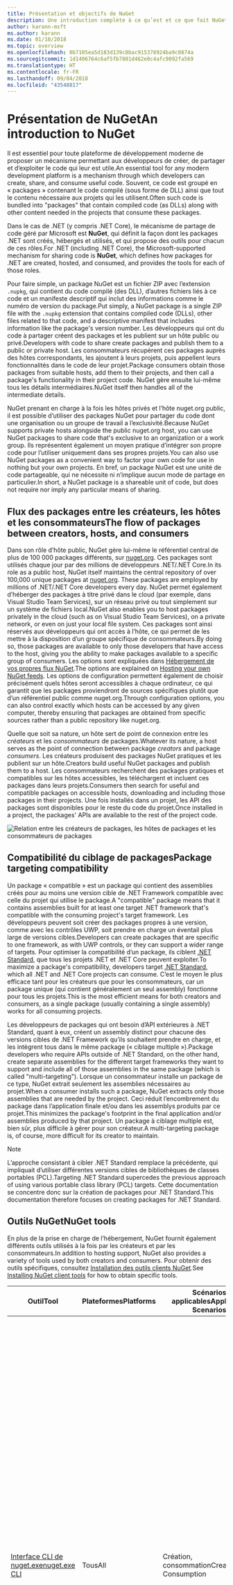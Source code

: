 ```yaml
---
title: Présentation et objectifs de NuGet
description: Une introduction complète à ce qu’est et ce que fait NuGet
author: karann-msft
ms.author: karann
ms.date: 01/10/2018
ms.topic: overview
ms.openlocfilehash: 0b7105ea5d183d139c8bac915378924ba9c0874a
ms.sourcegitcommit: 1d1406764c6af5fb7801d462e0c4afc9092fa569
ms.translationtype: HT
ms.contentlocale: fr-FR
ms.lasthandoff: 09/04/2018
ms.locfileid: "43548817"
---
```

# <a name="an-introduction-to-nuget"></a><span data-ttu-id="f7f58-103">Présentation de NuGet</span><span class="sxs-lookup"><span data-stu-id="f7f58-103">An introduction to NuGet</span></span>

<span data-ttu-id="f7f58-104">Il est essentiel pour toute plateforme de développement moderne de proposer un mécanisme permettant aux développeurs de créer, de partager et d’exploiter le code qui leur est utile.</span><span class="sxs-lookup"><span data-stu-id="f7f58-104">An essential tool for any modern development platform is a mechanism through which developers can create, share, and consume useful code.</span></span> <span data-ttu-id="f7f58-105">Souvent, ce code est groupé en « packages » contenant le code compilé (sous forme de DLL) ainsi que tout le contenu nécessaire aux projets qui les utilisent.</span><span class="sxs-lookup"><span data-stu-id="f7f58-105">Often such code is bundled into "packages" that contain compiled code (as DLLs) along with other content needed in the projects that consume these packages.</span></span>

<span data-ttu-id="f7f58-106">Dans le cas de .NET (y compris .NET Core), le mécanisme de partage de code géré par Microsoft est **NuGet**, qui définit la façon dont les packages .NET sont créés, hébergés et utilisés, et qui propose des outils pour chacun de ces rôles.</span><span class="sxs-lookup"><span data-stu-id="f7f58-106">For .NET (including .NET Core), the Microsoft-supported mechanism for sharing code is **NuGet**, which defines how packages for .NET are created, hosted, and consumed, and provides the tools for each of those roles.</span></span>

<span data-ttu-id="f7f58-107">Pour faire simple, un package NuGet est un fichier ZIP avec l’extension `.nupkg`, qui contient du code compilé (des DLL), d’autres fichiers liés à ce code et un manifeste descriptif qui inclut des informations comme le numéro de version du package.</span><span class="sxs-lookup"><span data-stu-id="f7f58-107">Put simply, a NuGet package is a single ZIP file with the `.nupkg` extension that contains compiled code (DLLs), other files related to that code, and a descriptive manifest that includes information like the package's version number.</span></span> <span data-ttu-id="f7f58-108">Les développeurs qui ont du code à partager créent des packages et les publient sur un hôte public ou privé.</span><span class="sxs-lookup"><span data-stu-id="f7f58-108">Developers with code to share create packages and publish them to a public or private host.</span></span> <span data-ttu-id="f7f58-109">Les consommateurs récupèrent ces packages auprès des hôtes correspondants, les ajoutent à leurs projets, puis appellent leurs fonctionnalités dans le code de leur projet.</span><span class="sxs-lookup"><span data-stu-id="f7f58-109">Package consumers obtain those packages from suitable hosts, add them to their projects, and then call a package's functionality in their project code.</span></span> <span data-ttu-id="f7f58-110">NuGet gère ensuite lui-même tous les détails intermédiaires.</span><span class="sxs-lookup"><span data-stu-id="f7f58-110">NuGet itself then handles all of the intermediate details.</span></span>

<span data-ttu-id="f7f58-111">NuGet prenant en charge à la fois les hôtes privés et l’hôte nuget.org public, il est possible d’utiliser des packages NuGet pour partager du code dont une organisation ou un groupe de travail a l’exclusivité.</span><span class="sxs-lookup"><span data-stu-id="f7f58-111">Because NuGet supports private hosts alongside the public nuget.org host, you can use NuGet packages to share code that's exclusive to an organization or a work group.</span></span> <span data-ttu-id="f7f58-112">Ils représentent également un moyen pratique d’intégrer son propre code pour l’utiliser uniquement dans ses propres projets.</span><span class="sxs-lookup"><span data-stu-id="f7f58-112">You can also use NuGet packages as a convenient way to factor your own code for use in nothing but your own projects.</span></span> <span data-ttu-id="f7f58-113">En bref, un package NuGet est une unité de code partageable, qui ne nécessite ni n’implique aucun mode de partage en particulier.</span><span class="sxs-lookup"><span data-stu-id="f7f58-113">In short, a NuGet package is a shareable unit of code, but does not require nor imply any particular means of sharing.</span></span>

## <a name="the-flow-of-packages-between-creators-hosts-and-consumers"></a><span data-ttu-id="f7f58-114">Flux des packages entre les créateurs, les hôtes et les consommateurs</span><span class="sxs-lookup"><span data-stu-id="f7f58-114">The flow of packages between creators, hosts, and consumers</span></span>

<span data-ttu-id="f7f58-115">Dans son rôle d’hôte public, NuGet gère lui-même le référentiel central de plus de 100 000 packages différents, sur [nuget.org](https://www.nuget.org). Ces packages sont utilisés chaque jour par des millions de développeurs .NET/.NET Core.</span><span class="sxs-lookup"><span data-stu-id="f7f58-115">In its role as a public host, NuGet itself maintains the central repository of over 100,000 unique packages at [nuget.org](https://www.nuget.org). These packages are employed by millions of .NET/.NET Core developers every day.</span></span> <span data-ttu-id="f7f58-116">NuGet permet également d’héberger des packages à titre privé dans le cloud (par exemple, dans Visual Studio Team Services), sur un réseau privé ou tout simplement sur un système de fichiers local.</span><span class="sxs-lookup"><span data-stu-id="f7f58-116">NuGet also enables you to host packages privately in the cloud (such as on Visual Studio Team Services), on a private network, or even on just your local file system.</span></span> <span data-ttu-id="f7f58-117">Ces packages sont ainsi réservés aux développeurs qui ont accès à l’hôte, ce qui permet de les mettre à la disposition d’un groupe spécifique de consommateurs.</span><span class="sxs-lookup"><span data-stu-id="f7f58-117">By doing so, those packages are available to only those developers that have access to the host, giving you the ability to make packages available to a specific group of consumers.</span></span> <span data-ttu-id="f7f58-118">Les options sont expliquées dans [Hébergement de vos propres flux NuGet](hosting-packages/overview.md).</span><span class="sxs-lookup"><span data-stu-id="f7f58-118">The options are explained on [Hosting your own NuGet feeds](hosting-packages/overview.md).</span></span> <span data-ttu-id="f7f58-119">Les options de configuration permettent également de choisir précisément quels hôtes seront accessibles à chaque ordinateur, ce qui garantit que les packages proviendront de sources spécifiques plutôt que d’un référentiel public comme nuget.org.</span><span class="sxs-lookup"><span data-stu-id="f7f58-119">Through configuration options, you can also control exactly which hosts can be accessed by any given computer, thereby ensuring that packages are obtained from specific sources rather than a public repository like nuget.org.</span></span>

<span data-ttu-id="f7f58-120">Quelle que soit sa nature, un hôte sert de point de connexion entre les *créateurs* et les *consommateurs* de packages.</span><span class="sxs-lookup"><span data-stu-id="f7f58-120">Whatever its nature, a host serves as the point of connection between package *creators* and package *consumers*.</span></span> <span data-ttu-id="f7f58-121">Les créateurs produisent des packages NuGet pratiques et les publient sur un hôte.</span><span class="sxs-lookup"><span data-stu-id="f7f58-121">Creators build useful NuGet packages and publish them to a host.</span></span> <span data-ttu-id="f7f58-122">Les consommateurs recherchent des packages pratiques et compatibles sur les hôtes accessibles, les téléchargent et incluent ces packages dans leurs projets.</span><span class="sxs-lookup"><span data-stu-id="f7f58-122">Consumers then search for useful and compatible packages on accessible hosts, downloading and including those packages in their projects.</span></span> <span data-ttu-id="f7f58-123">Une fois installés dans un projet, les API des packages sont disponibles pour le reste du code du projet.</span><span class="sxs-lookup"><span data-stu-id="f7f58-123">Once installed in a project, the packages' APIs are available to the rest of the project code.</span></span>

![Relation entre les créateurs de packages, les hôtes de packages et les consommateurs de packages](media/nuget-roles.png)

## <a name="package-targeting-compatibility"></a><span data-ttu-id="f7f58-125">Compatibilité du ciblage de packages</span><span class="sxs-lookup"><span data-stu-id="f7f58-125">Package targeting compatibility</span></span>

<span data-ttu-id="f7f58-126">Un package « compatible » est un package qui contient des assemblies créés pour au moins une version cible de .NET Framework compatible avec celle du projet qui utilise le package.</span><span class="sxs-lookup"><span data-stu-id="f7f58-126">A "compatible" package means that it contains assemblies built for at least one target .NET framework that's compatible with the consuming project's target framework.</span></span> <span data-ttu-id="f7f58-127">Les développeurs peuvent soit créer des packages propres à une version, comme avec les contrôles UWP, soit prendre en charge un éventail plus large de versions cibles.</span><span class="sxs-lookup"><span data-stu-id="f7f58-127">Developers can create packages that are specific to one framework, as with UWP controls, or they can support a wider range of targets.</span></span> <span data-ttu-id="f7f58-128">Pour optimiser la compatibilité d’un package, ils ciblent [.NET Standard](/dotnet/standard/net-standard), que tous les projets .NET et .NET Core peuvent exploiter.</span><span class="sxs-lookup"><span data-stu-id="f7f58-128">To maximize a package's compatibility, developers target [.NET Standard](/dotnet/standard/net-standard), which all .NET and .NET Core projects can consume.</span></span> <span data-ttu-id="f7f58-129">C’est le moyen le plus efficace tant pour les créateurs que pour les consommateurs, car un package unique (qui contient généralement un seul assembly) fonctionne pour tous les projets.</span><span class="sxs-lookup"><span data-stu-id="f7f58-129">This is the most efficient means for both creators and consumers, as a single package (usually containing a single assembly) works for all consuming projects.</span></span>

<span data-ttu-id="f7f58-130">Les développeurs de packages qui ont besoin d’API extérieures à .NET Standard, quant à eux, créent un assembly distinct pour chacune des versions cibles de .NET Framework qu’ils souhaitent prendre en charge, et les intègrent tous dans le même package (« ciblage multiple »).</span><span class="sxs-lookup"><span data-stu-id="f7f58-130">Package developers who require APIs outside of .NET Standard, on the other hand, create separate assemblies for the different target frameworks they want to support and include all of those assemblies in the same package (which is called "multi-targeting").</span></span> <span data-ttu-id="f7f58-131">Lorsque un consommateur installe un package de ce type, NuGet extrait seulement les assemblies nécessaires au projet.</span><span class="sxs-lookup"><span data-stu-id="f7f58-131">When a consumer installs such a package, NuGet extracts only those assemblies that are needed by the project.</span></span> <span data-ttu-id="f7f58-132">Ceci réduit l’encombrement du package dans l’application finale et/ou dans les assemblys produits par ce projet.</span><span class="sxs-lookup"><span data-stu-id="f7f58-132">This minimizes the package's footprint in the final application and/or assemblies produced by that project.</span></span> <span data-ttu-id="f7f58-133">Un package à ciblage multiple est, bien sûr, plus difficile à gérer pour son créateur.</span><span class="sxs-lookup"><span data-stu-id="f7f58-133">A multi-targeting package is, of course, more difficult for its creator to maintain.</span></span>

> [!Note]
> <span data-ttu-id="f7f58-134">L’approche consistant à cibler .NET Standard remplace la précédente, qui impliquait d’utiliser différentes versions cibles de bibliothèques de classes portables (PCL).</span><span class="sxs-lookup"><span data-stu-id="f7f58-134">Targeting .NET Standard supercedes the previous approach of using various portable class library (PCL) targets.</span></span> <span data-ttu-id="f7f58-135">Cette documentation se concentre donc sur la création de packages pour .NET Standard.</span><span class="sxs-lookup"><span data-stu-id="f7f58-135">This documentation therefore focuses on creating packages for .NET Standard.</span></span>

## <a name="nuget-tools"></a><span data-ttu-id="f7f58-136">Outils NuGet</span><span class="sxs-lookup"><span data-stu-id="f7f58-136">NuGet tools</span></span>

<span data-ttu-id="f7f58-137">En plus de la prise en charge de l’hébergement, NuGet fournit également différents outils utilisés à la fois par les créateurs et par les consommateurs.</span><span class="sxs-lookup"><span data-stu-id="f7f58-137">In addition to hosting support, NuGet also provides a variety of tools used by both creators and consumers.</span></span> <span data-ttu-id="f7f58-138">Pour obtenir des outils spécifiques, consultez [Installation des outils clients NuGet](install-nuget-client-tools.md).</span><span class="sxs-lookup"><span data-stu-id="f7f58-138">See [Installing NuGet client tools](install-nuget-client-tools.md) for how to obtain specific tools.</span></span>

| <span data-ttu-id="f7f58-139">Outil</span><span class="sxs-lookup"><span data-stu-id="f7f58-139">Tool</span></span> | <span data-ttu-id="f7f58-140">Plateformes</span><span class="sxs-lookup"><span data-stu-id="f7f58-140">Platforms</span></span> | <span data-ttu-id="f7f58-141">Scénarios applicables</span><span class="sxs-lookup"><span data-stu-id="f7f58-141">Applicable Scenarios</span></span> | <span data-ttu-id="f7f58-142">Description</span><span class="sxs-lookup"><span data-stu-id="f7f58-142">Description</span></span> |
| --- | --- | --- | --- |
| [<span data-ttu-id="f7f58-143">Interface CLI de nuget.exe</span><span class="sxs-lookup"><span data-stu-id="f7f58-143">nuget.exe CLI</span></span>](tools/nuget-exe-cli-reference.md) | <span data-ttu-id="f7f58-144">Tous</span><span class="sxs-lookup"><span data-stu-id="f7f58-144">All</span></span> | <span data-ttu-id="f7f58-145">Création, consommation</span><span class="sxs-lookup"><span data-stu-id="f7f58-145">Creation, Consumption</span></span> | <span data-ttu-id="f7f58-146">Fournit toutes les fonctionnalités de NuGet, avec certaines commandes s’appliquant spécifiquement aux créateurs de package, certaines seulement aux consommateurs et d’autres aux deux.</span><span class="sxs-lookup"><span data-stu-id="f7f58-146">Provides all NuGet capabilities, with some commands applying specifically to package creators, some applying only to consumers, and others applying to both.</span></span> <span data-ttu-id="f7f58-147">Par exemple, les créateurs de packages utilisent la commande `nuget pack` pour créer un package à partir de différents assemblies et des fichiers associés, les consommateurs utilisent `nuget install` pour inclure des packages dans un dossier de projet, et tous utilisent `nuget config` pour définir les variables de configuration NuGet.</span><span class="sxs-lookup"><span data-stu-id="f7f58-147">For example, package creators use the `nuget pack` command to create a package from various assemblies and related files, package consumers use `nuget install` to include packages in a project folder, and everyone uses `nuget config` to set NuGet configuration variables.</span></span> <span data-ttu-id="f7f58-148">L’interface CLI NuGet, indépendante de la plateforme, n’interagit pas avec les projets Visual Studio.</span><span class="sxs-lookup"><span data-stu-id="f7f58-148">As a platform-agnostic tool, the NuGet CLI does not interact with Visual Studio projects.</span></span> |
| [<span data-ttu-id="f7f58-149">Interface CLI .NET</span><span class="sxs-lookup"><span data-stu-id="f7f58-149">dotnet CLI</span></span>](tools/dotnet-Commands.md) | <span data-ttu-id="f7f58-150">Tous</span><span class="sxs-lookup"><span data-stu-id="f7f58-150">All</span></span> | <span data-ttu-id="f7f58-151">Création, consommation</span><span class="sxs-lookup"><span data-stu-id="f7f58-151">Creation, Consumption</span></span> | <span data-ttu-id="f7f58-152">Propose certaines des fonctionnalités de l’interface CLI NuGet directement dans la chaîne d’outils .NET Core.</span><span class="sxs-lookup"><span data-stu-id="f7f58-152">Provides certain NuGet CLI capabilities directly within the .NET Core tool chain.</span></span> <span data-ttu-id="f7f58-153">Tout comme l’interface CLI NuGet, l’interface CLI dotnet n’interagit pas avec les projets Visual Studio.</span><span class="sxs-lookup"><span data-stu-id="f7f58-153">As with the NuGet CLI, the dotnet CLI does not interact with Visual Studio projects.</span></span> |
| [<span data-ttu-id="f7f58-154">Console du Gestionnaire de package</span><span class="sxs-lookup"><span data-stu-id="f7f58-154">Package Manager Console</span></span>](tools/package-manager-console.md) | <span data-ttu-id="f7f58-155">Visual Studio sur Windows</span><span class="sxs-lookup"><span data-stu-id="f7f58-155">Visual Studio on Windows</span></span> | <span data-ttu-id="f7f58-156">Consommation</span><span class="sxs-lookup"><span data-stu-id="f7f58-156">Consumption</span></span> | <span data-ttu-id="f7f58-157">Propose des [commandes PowerShell](tools/Powershell-Reference.md) permettant d’installer et de gérer des packages dans les projets Visual Studio.</span><span class="sxs-lookup"><span data-stu-id="f7f58-157">Provides [PowerShell commands](tools/Powershell-Reference.md) for installing and managing packages in Visual Studio projects.</span></span> |
| [<span data-ttu-id="f7f58-158">Interface utilisateur du Gestionnaire de package</span><span class="sxs-lookup"><span data-stu-id="f7f58-158">Package Manager UI</span></span>](tools/package-manager-ui.md) | <span data-ttu-id="f7f58-159">Visual Studio sur Windows</span><span class="sxs-lookup"><span data-stu-id="f7f58-159">Visual Studio on Windows</span></span> | <span data-ttu-id="f7f58-160">Consommation</span><span class="sxs-lookup"><span data-stu-id="f7f58-160">Consumption</span></span> | <span data-ttu-id="f7f58-161">Propose une interface utilisateur facile d’utilisation permettant d’installer et de gérer des packages dans les projets Visual Studio.</span><span class="sxs-lookup"><span data-stu-id="f7f58-161">Provides an easy-to-use UI for installing and managing packages in Visual Studio projects.</span></span> |
| [<span data-ttu-id="f7f58-162">Interface utilisateur de gestion de NuGet</span><span class="sxs-lookup"><span data-stu-id="f7f58-162">Manage NuGet UI</span></span>](/visualstudio/mac/nuget-walkthrough) | <span data-ttu-id="f7f58-163">Visual Studio pour Mac</span><span class="sxs-lookup"><span data-stu-id="f7f58-163">Visual Studio for Mac</span></span> | <span data-ttu-id="f7f58-164">Consommation</span><span class="sxs-lookup"><span data-stu-id="f7f58-164">Consumption</span></span> | <span data-ttu-id="f7f58-165">Propose une interface utilisateur facile d’utilisation permettant d’installer et de gérer des packages dans les projets Mac.</span><span class="sxs-lookup"><span data-stu-id="f7f58-165">Provide an easy-to-use UI for installing and managing packages in Visual Studio for Mac projects.</span></span> |
| [<span data-ttu-id="f7f58-166">MSBuild</span><span class="sxs-lookup"><span data-stu-id="f7f58-166">MSBuild</span></span>](reference/msbuild-targets.md) | <span data-ttu-id="f7f58-167">Windows</span><span class="sxs-lookup"><span data-stu-id="f7f58-167">Windows</span></span> | <span data-ttu-id="f7f58-168">Création, consommation</span><span class="sxs-lookup"><span data-stu-id="f7f58-168">Creation, Consumption</span></span> | <span data-ttu-id="f7f58-169">Offre la possibilité de créer et de restaurer directement des packages utilisés dans un projet avec la chaîne d’outils MSBuild.</span><span class="sxs-lookup"><span data-stu-id="f7f58-169">Provides the ability to create packages and restore packages used in a project directly through the MSBuild tool chain.</span></span> |

<span data-ttu-id="f7f58-170">Comme on peut le constater, les outils NuGet à utiliser dépendent fortement de l’activité (création, utilisation ou publication de packages), ainsi que de la plateforme utilisée.</span><span class="sxs-lookup"><span data-stu-id="f7f58-170">As you can see, the NuGet tools you work with depend greatly on whether you're creating, consuming, or publishing packages, and the platform on which you're working.</span></span> <span data-ttu-id="f7f58-171">Les créateurs de packages en sont en général également des consommateurs, car ils s’appuient sur des fonctionnalités qui existent dans d’autres packages NuGet.</span><span class="sxs-lookup"><span data-stu-id="f7f58-171">Package creators are typically also consumers, as they build on top of functionality that exists in other NuGet packages.</span></span> <span data-ttu-id="f7f58-172">Bien sûr, ces packages peuvent à leur tour dépendre d’autres packages.</span><span class="sxs-lookup"><span data-stu-id="f7f58-172">And those packages, of course, may in turn depend on still others.</span></span>

<span data-ttu-id="f7f58-173">Pour plus d’informations, commencez par les articles [Workflow de création de packages](create-packages/Overview-and-Workflow.md) et [Workflow d’utilisation de packages](consume-packages/Overview-and-Workflow.md).</span><span class="sxs-lookup"><span data-stu-id="f7f58-173">For more information, start with the [Package creation workflow](create-packages/Overview-and-Workflow.md) and [Package consumption workflow](consume-packages/Overview-and-Workflow.md) articles.</span></span>

## <a name="managing-dependencies"></a><span data-ttu-id="f7f58-174">Gestion des dépendances</span><span class="sxs-lookup"><span data-stu-id="f7f58-174">Managing dependencies</span></span>

<span data-ttu-id="f7f58-175">La facilité à s’appuyer sur le travail des autres est l’un des aspects les plus puissants d’un système de gestion des packages.</span><span class="sxs-lookup"><span data-stu-id="f7f58-175">The ability to easily build on the work of others is one of most powerful features of a package management system.</span></span> <span data-ttu-id="f7f58-176">En conséquence, la plus grande partie du travail effectué par NuGet consiste à gérer cette arborescence ou ce « graphique » de dépendance pour chaque projet.</span><span class="sxs-lookup"><span data-stu-id="f7f58-176">Accordingly, much of what NuGet does is managing that dependency tree or "graph" on behalf of a project.</span></span> <span data-ttu-id="f7f58-177">Autrement dit, vous devez vous préoccuper seulement des packages que vous utilisez directement dans un projet.</span><span class="sxs-lookup"><span data-stu-id="f7f58-177">Simply said, you need only concern yourself with those packages that you're directly using in a project.</span></span> <span data-ttu-id="f7f58-178">Si l’un d’entre eux utilise lui-même d’autres packages (et ainsi de suite), NuGet se charge de toutes ces dépendances des niveaux inférieurs.</span><span class="sxs-lookup"><span data-stu-id="f7f58-178">If any of those packages themselves consume other packages (which can, in turn, consume still others), NuGet takes care of all those down-level dependencies.</span></span>

<span data-ttu-id="f7f58-179">L’illustration suivante montre un projet qui dépend de cinq packages, qui à leur tour dépendent de plusieurs autres.</span><span class="sxs-lookup"><span data-stu-id="f7f58-179">The following image shows a project that depends on five packages, which in turn depend on a number of others.</span></span>

![Exemple de graphe des dépendances NuGet pour un projet .NET](media/dependency-graph.png)

<span data-ttu-id="f7f58-181">Notez que certains packages apparaissent plusieurs fois dans le graphe des dépendances.</span><span class="sxs-lookup"><span data-stu-id="f7f58-181">Notice that some packages appear multiple times in the dependency graph.</span></span> <span data-ttu-id="f7f58-182">Par exemple, il existe trois consommateurs différents du package B, et chaque consommateur peut également spécifier une version différente pour ce package (non représenté).</span><span class="sxs-lookup"><span data-stu-id="f7f58-182">For example, there are three different consumers of package B, and each consumer might also specify a different version for that package (not shown).</span></span> <span data-ttu-id="f7f58-183">C’est un cas courant, en particulier pour les packages les plus utilisés.</span><span class="sxs-lookup"><span data-stu-id="f7f58-183">This is a common occurrence, especially for widely-used packages.</span></span> <span data-ttu-id="f7f58-184">Heureusement, NuGet se charge de tout le travail en identifiant exactement la version du package B qui convient à tous les consommateurs.</span><span class="sxs-lookup"><span data-stu-id="f7f58-184">NuGet fortunately does all the hard work to determine exactly which version of package B satisfies all consumers.</span></span> <span data-ttu-id="f7f58-185">NuGet fait ensuite de même pour tous les autres packages, quelle que soit la profondeur du graphique de dépendance.</span><span class="sxs-lookup"><span data-stu-id="f7f58-185">NuGet then does the same for all other packages, no matter how deep the dependency graph.</span></span>

<span data-ttu-id="f7f58-186">Pour plus d’informations sur la façon dont NuGet réalise ce service, consultez [Résolution des dépendances](consume-packages/dependency-resolution.md).</span><span class="sxs-lookup"><span data-stu-id="f7f58-186">For more details on how NuGet performs this service, see [Dependency resolution](consume-packages/dependency-resolution.md).</span></span>

## <a name="tracking-references-and-restoring-packages"></a><span data-ttu-id="f7f58-187">Suivi des références et restauration de packages</span><span class="sxs-lookup"><span data-stu-id="f7f58-187">Tracking references and restoring packages</span></span>

<span data-ttu-id="f7f58-188">Compte tenu de la simplicité de déplacement de projets entre différents ordinateurs de développeurs, référentiels de contrôle de code source, serveurs de builds, etc., il est très peu pratique de conserver les assemblys binaires de packages NuGet directement liés à un projet.</span><span class="sxs-lookup"><span data-stu-id="f7f58-188">Because projects can easily move between developer computers, source control repositories, build servers, and so forth, it's highly impractical to keep the binary assemblies of NuGet packages directly bound to a project.</span></span> <span data-ttu-id="f7f58-189">Cela aurait pour effet d’encombrer inutilement chacune des copies du projet (et ainsi de gaspiller de l’espace dans les référentiels de contrôle de code source).</span><span class="sxs-lookup"><span data-stu-id="f7f58-189">Doing so would make each copy of the project unnecessarily bloated (and thereby waste space in source control repositories).</span></span> <span data-ttu-id="f7f58-190">Il serait également très difficile de mettre à jour les fichiers binaires des packages, car la nouvelle version devrait s’appliquer à toutes les copies du projet.</span><span class="sxs-lookup"><span data-stu-id="f7f58-190">It would also make it very difficult to update package binaries to newer versions as updates would have to be applied across all copies of the project.</span></span>

<span data-ttu-id="f7f58-191">NuGet gère plutôt une simple liste de références des packages dont dépend le projet, qui englobe les dépendances de niveau supérieur et de niveau inférieur.</span><span class="sxs-lookup"><span data-stu-id="f7f58-191">NuGet instead maintains a simple reference list of the packages upon which a project depends, including both top-level and down-level dependencies.</span></span> <span data-ttu-id="f7f58-192">Autrement dit, lorsque un package est installé dans un projet à partir d’un hôte, NuGet enregistre l’identificateur et le numéro de version du package dans cette liste de références.</span><span class="sxs-lookup"><span data-stu-id="f7f58-192">That is, whenever you install a package from some host into a project, NuGet records the package identifier and version number in the reference list.</span></span> <span data-ttu-id="f7f58-193">(La désinstallation d’un package supprime bien sûr celui-ci de la liste.) NuGet offre un moyen de restaurer tous les packages référencés à la demande, comme le décrit la section [Restauration de packages](consume-packages/package-restore.md).</span><span class="sxs-lookup"><span data-stu-id="f7f58-193">(Uninstalling a package, of course, removes it from the list.) NuGet then provides a means to restore all referenced packages upon request, as described on [Package restore](consume-packages/package-restore.md).</span></span>

![Une liste des références NuGet est créée à l’installation du package et elle peut être utilisée pour restaurer des packages ailleurs.](media/nuget-restore.png)

<span data-ttu-id="f7f58-195">Avec seulement la liste des références, NuGet peut à tout moment réinstaller &mdash; autrement dit, *restaurer* &mdash; tous ces packages à partir d’hôtes publics et privés.</span><span class="sxs-lookup"><span data-stu-id="f7f58-195">With only the reference list, NuGet can then reinstall&mdash;that is, *restore*&mdash;all of those packages from public and/or private hosts at any later time.</span></span> <span data-ttu-id="f7f58-196">Pour valider un projet dans le contrôle de code source ou le partager par un autre moyen, il suffit d’inclure la liste des références et d’exclure les fichiers binaires des packages (consultez la section [Packages et contrôle de code source](consume-packages/packages-and-source-control.md).)</span><span class="sxs-lookup"><span data-stu-id="f7f58-196">When committing a project to source control, or sharing it in some other way, you include only the reference list and exclude any package binaries (see [Packages and source control](consume-packages/packages-and-source-control.md).)</span></span>

<span data-ttu-id="f7f58-197">L’ordinateur qui reçoit un projet, par exemple un serveur de builds obtenant une copie du projet dans le cadre d’un système de déploiement automatisé, demande simplement à NuGet de restaurer les dépendances quand elles sont nécessaires.</span><span class="sxs-lookup"><span data-stu-id="f7f58-197">The computer that receives a project, such as a build server obtaining a copy of the project as part of an automated deployment system, simply asks NuGet to restore dependencies whenever they're needed.</span></span> <span data-ttu-id="f7f58-198">Les systèmes de génération, comme Visual Studio Team Services, fournissent des étapes de « restauration NuGet » à cette fin.</span><span class="sxs-lookup"><span data-stu-id="f7f58-198">Build systems like Visual Studio Team Services provide "NuGet restore" steps for this exact purpose.</span></span> <span data-ttu-id="f7f58-199">De même, lorsque les développeurs récupèrent une copie d’un projet (par exemple, en clonant un référentiel), ils peuvent appeler une commande du type `nuget restore` (interface CLI NuGet), `dotnet restore` (interface CLI dotnet) ou `Install-Package` (console du Gestionnaire de package) pour avoir tous les packages nécessaires.</span><span class="sxs-lookup"><span data-stu-id="f7f58-199">Similarly, when developers obtain a copy of a project (as when cloning a repository), they can invoke command like `nuget restore` (NuGet CLI), `dotnet restore` (dotnet CLI), or `Install-Package` (Package Manager Console) to obtain all the necessary packages.</span></span> <span data-ttu-id="f7f58-200">Visual Studio, pour sa part, restaure automatiquement les packages lors de la création d’un projet (tant que la restauration automatique est activée, comme l’explique la page [Restauration de package](consume-packages/package-restore.md)).</span><span class="sxs-lookup"><span data-stu-id="f7f58-200">Visual Studio, for its part, automatically restores packages when building a project (provided that automatic restore is enabled, as described on [Package restore](consume-packages/package-restore.md)).</span></span>

<span data-ttu-id="f7f58-201">Le rôle principal de NuGet pour les développeurs est clairement de gérer cette liste de références pour le compte de votre projet, et de fournir les moyens de restaurer efficacement (et de mettre à jour) les packages référencés.</span><span class="sxs-lookup"><span data-stu-id="f7f58-201">Clearly, then, NuGet's primary role where developers are concerned is maintaining that reference list on behalf of your project and providing the means to efficiently restore (and update) those referenced packages.</span></span> <span data-ttu-id="f7f58-202">Cette liste est gérée dans un des deux *formats de gestion des packages*, nommés :</span><span class="sxs-lookup"><span data-stu-id="f7f58-202">This list is maintained in one of two *package management formats*, as they're called:</span></span>

- <span data-ttu-id="f7f58-203">[`packages.config`](reference/packages-config.md): *(NuGet 1.0+)* Un fichier XML qui gère une liste plate de toutes les dépendances du projet, y compris les dépendances des autres packages installés.</span><span class="sxs-lookup"><span data-stu-id="f7f58-203">[`packages.config`](reference/packages-config.md): *(NuGet 1.0+)* An XML file that maintains a flat list of all dependencies in the project, including the dependencies of other installed packages.</span></span> <span data-ttu-id="f7f58-204">Les packages installés ou restaurés sont stockés dans un dossier `packages`.</span><span class="sxs-lookup"><span data-stu-id="f7f58-204">Installed or restored packages are stored in a `packages` folder.</span></span>

- <span data-ttu-id="f7f58-205">[PackageReference](consume-packages/package-references-in-project-files.md) (ou « Références des packages dans les fichiers projet ») : *(NuGet 4.0+)* Gère la liste des dépendances de niveau supérieur d’un projet directement dans le fichier projet ; aucun fichier distinct n’est nécessaire.</span><span class="sxs-lookup"><span data-stu-id="f7f58-205">[PackageReference](consume-packages/package-references-in-project-files.md) (or "package references in project files") | *(NuGet 4.0+)* Maintains a list of a project's top-level dependencies directly within the project file, so no separate file is needed.</span></span> <span data-ttu-id="f7f58-206">Un fichier associé, `obj/project.assets.json`, est généré dynamiquement pour gérer le graphique de dépendance global des packages utilisés par un projet, ainsi que toutes les dépendances de bas niveau.</span><span class="sxs-lookup"><span data-stu-id="f7f58-206">An associated file, `obj/project.assets.json`, is dynamically generated to manage the overall dependency graph of the packages that a project uses along with all down-level dependencies.</span></span> <span data-ttu-id="f7f58-207">PackageReference est toujours utilisé par les projets .NET Core.</span><span class="sxs-lookup"><span data-stu-id="f7f58-207">PackageReference is always used by .NET Core projects.</span></span>

<span data-ttu-id="f7f58-208">Le format de gestion des packages utilisé dépend du type de projet, ainsi que de la version disponible de NuGet (ou de Visual Studio).</span><span class="sxs-lookup"><span data-stu-id="f7f58-208">Which package management format is employed in any given project depends on the project type, and the available version of NuGet (and/or Visual Studio).</span></span> <span data-ttu-id="f7f58-209">Pour savoir quel format est utilisé, recherchez `packages.config` dans la racine du projet après avoir installé votre premier package.</span><span class="sxs-lookup"><span data-stu-id="f7f58-209">To check what format is being used, simply look for `packages.config` in the project root after installing your first package.</span></span> <span data-ttu-id="f7f58-210">Si vous ne possédez pas ce fichier, recherchez l’élément \<PackageReference\> directement dans le fichier projet.</span><span class="sxs-lookup"><span data-stu-id="f7f58-210">If you don't have that file, look in the project file directly for a \<PackageReference\> element.</span></span>

<span data-ttu-id="f7f58-211">Si vous avez le choix, nous vous recommandons d’utiliser PackageReference.</span><span class="sxs-lookup"><span data-stu-id="f7f58-211">When you have a choice, we recommend using PackageReference.</span></span> <span data-ttu-id="f7f58-212">`packages.config` est conservé pour des raisons d’héritage et ne fait plus l’objet d’un développement actif.</span><span class="sxs-lookup"><span data-stu-id="f7f58-212">`packages.config` is maintained for legacy purposes and is no longer under active development.</span></span>

> [!Tip]
> <span data-ttu-id="f7f58-213">Diverses commandes CLI `nuget.exe`, comme `nuget install`, n’ajoutent pas automatiquement le package à la liste de référence.</span><span class="sxs-lookup"><span data-stu-id="f7f58-213">Various `nuget.exe` CLI commands, like `nuget install`, do not automatically add the package to the reference list.</span></span> <span data-ttu-id="f7f58-214">La liste est mise à jour lors de l’installation d’un package avec le Gestionnaire de package de Visual Studio (interface utilisateur ou console) et l’interface CLI `dotnet.exe`.</span><span class="sxs-lookup"><span data-stu-id="f7f58-214">The list is updated when installing a package with the Visual Studio Package Manager (UI or Console), and with `dotnet.exe` CLI.</span></span>

## <a name="what-else-does-nuget-do"></a><span data-ttu-id="f7f58-215">Autres fonctionnalités de NuGet</span><span class="sxs-lookup"><span data-stu-id="f7f58-215">What else does NuGet do?</span></span>

<span data-ttu-id="f7f58-216">Nous avons vu jusqu’ici les caractéristiques suivantes de NuGet :</span><span class="sxs-lookup"><span data-stu-id="f7f58-216">So far you've learned the following characteristics of NuGet:</span></span>

- <span data-ttu-id="f7f58-217">NuGet propose le référentiel central nuget.org, qui prend en charge l’hébergement privé.</span><span class="sxs-lookup"><span data-stu-id="f7f58-217">NuGet provides the central nuget.org repository with support for private hosting.</span></span>
- <span data-ttu-id="f7f58-218">NuGet fournit les outils dont les développeurs ont besoin pour créer, publier et consommer des packages.</span><span class="sxs-lookup"><span data-stu-id="f7f58-218">NuGet provides the tools developers need for creating, publishing, and consuming packages.</span></span>
- <span data-ttu-id="f7f58-219">Plus important encore, NuGet gère la liste des références des packages utilisés dans le projet, et a la capacité de restaurer et de mettre à jour ces packages à partir de cette liste.</span><span class="sxs-lookup"><span data-stu-id="f7f58-219">Most importantly, NuGet maintains a reference list of packages used in a project and the ability to restore and update those packages from that list.</span></span>

<span data-ttu-id="f7f58-220">Pour que ces processus fonctionnent efficacement, NuGet effectue certaines optimisations en arrière-plan.</span><span class="sxs-lookup"><span data-stu-id="f7f58-220">To make these processes work efficiently, NuGet does some behind-the-scenes optimizations.</span></span> <span data-ttu-id="f7f58-221">En particulier, NuGet gère un cache de package et un dossier de packages globaux pour accélérer l’installation et la réinstallation.</span><span class="sxs-lookup"><span data-stu-id="f7f58-221">Most notably, NuGet manages a package cache and a global packages folder to shortcut installation and reinstallation.</span></span> <span data-ttu-id="f7f58-222">Le cache évite d’avoir à télécharger un package déjà installé sur l’ordinateur.</span><span class="sxs-lookup"><span data-stu-id="f7f58-222">The cache avoids downloading a package that's already been installed on the machine.</span></span> <span data-ttu-id="f7f58-223">Grâce au dossier de packages globaux, plusieurs projets peuvent partager le même package installé, ce qui réduit l’encombrement global de NuGet sur l’ordinateur.</span><span class="sxs-lookup"><span data-stu-id="f7f58-223">The global packages folder allows multiple projects to share the same installed package, thereby reducing NuGet's overall footprint on the computer.</span></span> <span data-ttu-id="f7f58-224">Le cache et le dossier de packages globaux sont également très pratiques pour restaurer fréquemment un grand nombre de packages, comme sur un serveur de builds.</span><span class="sxs-lookup"><span data-stu-id="f7f58-224">The cache and global packages folder are also very helpful when you're frequently restoring a larger number of packages, as on a build server.</span></span> <span data-ttu-id="f7f58-225">Pour plus d’informations sur ces mécanismes, consultez [Gérer les dossiers de packages globaux et de cache](consume-packages/managing-the-global-packages-and-cache-folders.md).</span><span class="sxs-lookup"><span data-stu-id="f7f58-225">For more details on these mechanisms, see [Managing the global packages and cache folders](consume-packages/managing-the-global-packages-and-cache-folders.md).</span></span>

<span data-ttu-id="f7f58-226">Pour un projet donné, NuGet gère le graphique de dépendance global, ce qui implique de résoudre à nouveau des références multiples à différentes versions du même package.</span><span class="sxs-lookup"><span data-stu-id="f7f58-226">Within an individual project, NuGet manages the overall dependency graph, which again includes resolving multiple references to different versions of the same package.</span></span> <span data-ttu-id="f7f58-227">Il est fréquent qu’un projet ait une dépendance d’un ou plusieurs packages qui ont eux-mêmes les mêmes dépendances.</span><span class="sxs-lookup"><span data-stu-id="f7f58-227">It's quite common that a project takes a dependency on one or more packages that themselves have the same dependencies.</span></span> <span data-ttu-id="f7f58-228">Par exemple, certains des packages utilitaires les plus pratiques de nuget.org sont utilisés par beaucoup d’autres packages.</span><span class="sxs-lookup"><span data-stu-id="f7f58-228">Some of the most useful utility packages on nuget.org are employed by many other packages.</span></span> <span data-ttu-id="f7f58-229">Pris dans sa totalité, le graphique de dépendance peut facilement comporter dix références distinctes à des versions différentes du même package.</span><span class="sxs-lookup"><span data-stu-id="f7f58-229">In the entire dependency graph, then, you could easily have ten different references to different versions of the same package.</span></span> <span data-ttu-id="f7f58-230">Pour éviter d’importer plusieurs versions de ce package dans l’application elle-même, NuGet repère la version utilisable par tout le monde.</span><span class="sxs-lookup"><span data-stu-id="f7f58-230">To avoid bringing multiple versions of that package into the application itself, NuGet sorts out which single version can be used by all consumers.</span></span> <span data-ttu-id="f7f58-231">(Pour plus d’informations, consultez la page [Résolution des dépendances](consume-packages/dependency-resolution.md).)</span><span class="sxs-lookup"><span data-stu-id="f7f58-231">(For more information, see [Dependency Resolution](consume-packages/dependency-resolution.md).)</span></span>

<span data-ttu-id="f7f58-232">De plus, NuGet gère toutes les spécifications liées à la façon dont les packages sont structurés (notamment la [localisation](create-packages/creating-localized-packages.md) et les [symboles de débogage](create-packages/symbol-packages.md)) et dont ils sont référencés (notamment les [plages de versions](reference/package-versioning.md#version-ranges-and-wildcards) et les [préversions](create-packages/prerelease-packages.md).) NuGet propose également différentes API permettant d’interagir par programme avec ses services, et offre un support aux développeurs qui écrivent des modèles de projet et des extensions Visual Studio.</span><span class="sxs-lookup"><span data-stu-id="f7f58-232">Beyond that, NuGet maintains all the specifications related to how packages are structured (including [localization](create-packages/creating-localized-packages.md) and [debug symbols](create-packages/symbol-packages.md)) and how they are referenced (including [version ranges](reference/package-versioning.md#version-ranges-and-wildcards) and [pre-release versions](create-packages/prerelease-packages.md).) NuGet also provides various APIs to work with its services programmatically, and provides support for developers who write Visual Studio extensions and project templates.</span></span>

<span data-ttu-id="f7f58-233">Prenez un moment pour parcourir la table des matières de cette documentation : toutes ces fonctionnalités y sont représentées, ainsi que des notes de publication remontant aux débuts de NuGet.</span><span class="sxs-lookup"><span data-stu-id="f7f58-233">Take a moment to browse the table of contents for this documentation, and you see all of these capabilities represented there, along with release notes dating back to NuGet's beginnings.</span></span>

## <a name="comments-contributions-and-issues"></a><span data-ttu-id="f7f58-234">Commentaires, contributions et problèmes</span><span class="sxs-lookup"><span data-stu-id="f7f58-234">Comments, contributions, and issues</span></span>

<span data-ttu-id="f7f58-235">Enfin, les commentaires et les contributions à cette documentation sont les bienvenus &mdash; sélectionnez simplement les commandes **Commentaires** et **Modifier** en haut d’une page, ou consultez le [référentiel de documents ](https://github.com/NuGet/docs.microsoft.com-nuget/) et la [liste des documents consacrés aux problèmes](https://github.com/NuGet/docs.microsoft.com-nuget/issues) sur GitHub.</span><span class="sxs-lookup"><span data-stu-id="f7f58-235">Finally, we very much welcome comments and contributions to this documentation&mdash;just select the **Feedback** and **Edit** commands on the top of any page, or visit the [docs repository](https://github.com/NuGet/docs.microsoft.com-nuget/) and [docs issue list](https://github.com/NuGet/docs.microsoft.com-nuget/issues) on GitHub.</span></span>

<span data-ttu-id="f7f58-236">Nous apprécions également les contributions à NuGet à proprement parler sur ses [différents référentiels GitHub](https://github.com/NuGet/Home) ; vous trouverez les problèmes de NuGet sur [https://github.com/NuGet/home/issues](https://github.com/NuGet/home/issues).</span><span class="sxs-lookup"><span data-stu-id="f7f58-236">We also welcome contributions to NuGet itself through its [various GitHub repositories](https://github.com/NuGet/Home); NuGet issues can be found on [https://github.com/NuGet/home/issues](https://github.com/NuGet/home/issues).</span></span>

<span data-ttu-id="f7f58-237">Profitez de votre expérience NuGet !</span><span class="sxs-lookup"><span data-stu-id="f7f58-237">Enjoy your NuGet experience!</span></span>
